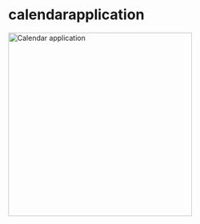 # calendarapplication
<img width="367" alt="Calendar application" src="https://github.com/SwasticaKG/calendarapplication/assets/126229701/f0839176-8398-4c45-a1e8-5a8af5c9624a">
